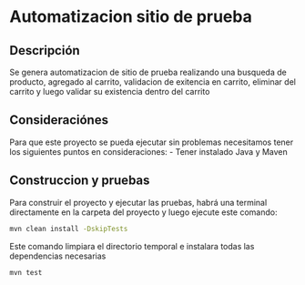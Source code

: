 # Automatizacion sitio de prueba 

## Descripción
Se genera automatizacion de sitio de prueba realizando una busqueda de producto, agregado al carrito, validacion de exitencia en carrito, eliminar del carrito y luego validar su existencia dentro del carrito

## Consideraciónes
Para que este proyecto se pueda ejecutar sin problemas necesitamos tener los siguientes puntos en consideraciones:
    - Tener instalado Java y Maven 

## Construccion y pruebas
Para construir el proyecto y ejecutar las pruebas, habrá una terminal directamente en la carpeta del proyecto y luego ejecute este comando:

```bash
mvn clean install -DskipTests
```
Este comando limpiara el directorio temporal e instalara todas las dependencias necesarias

```bash
mvn test 
```